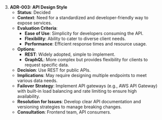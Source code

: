 3. **ADR-003: API Design Style**
   - **Status**: Decided
   - **Context**: Need for a standardized and developer-friendly way to expose services.
   - **Evaluation Criteria**: 
     - **Ease of Use**: Simplicity for developers consuming the API.
     - **Flexibility**: Ability to cater to diverse client needs.
     - **Performance**: Efficient response times and resource usage.
   - **Options**:
     - **REST**: Widely adopted, simple to implement.
     - **GraphQL**: More complex but provides flexibility for clients to request specific data.
   - **Decision**: Use REST for public APIs.
   - **Implications**: May require designing multiple endpoints to meet various data needs.
   - **Failover Strategy**: Implement API gateways (e.g., AWS API Gateway) with built-in load balancing and rate limiting to ensure high availability.
   - **Resolution for Issues**: Develop clear API documentation and versioning strategies to manage breaking changes.
   - **Consultation**: Frontend team, API consumers.

